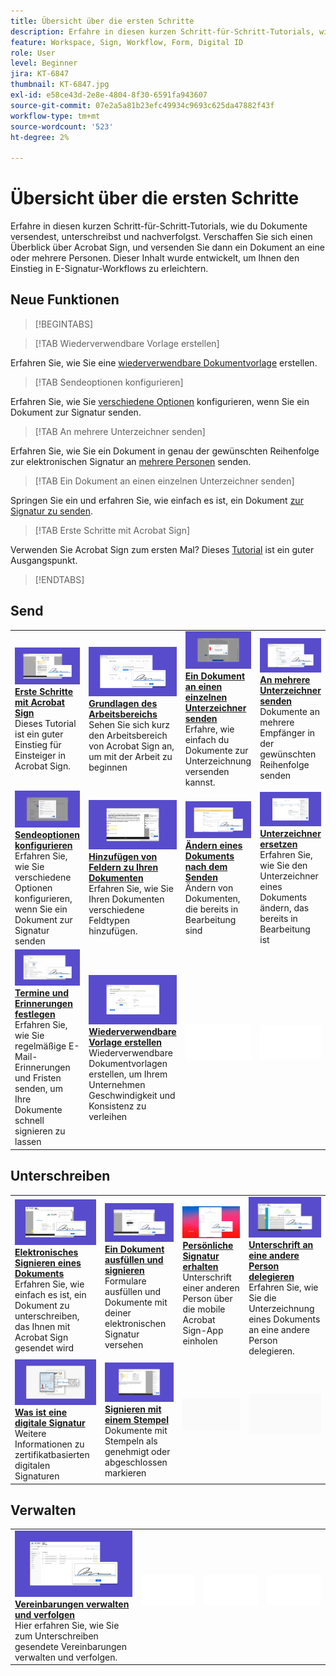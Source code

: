 ```yaml
---
title: Übersicht über die ersten Schritte
description: Erfahre in diesen kurzen Schritt-für-Schritt-Tutorials, wie du Dokumente versendest, unterschreibst und nachverfolgst.
feature: Workspace, Sign, Workflow, Form, Digital ID
role: User
level: Beginner
jira: KT-6847
thumbnail: KT-6847.jpg
exl-id: e58ce43d-2e8e-4804-8f30-6591fa943607
source-git-commit: 07e2a5a81b23efc49934c9693c625da47882f43f
workflow-type: tm+mt
source-wordcount: '523'
ht-degree: 2%

---
```


# Übersicht über die ersten Schritte

Erfahre in diesen kurzen Schritt-für-Schritt-Tutorials, wie du Dokumente versendest, unterschreibst und nachverfolgst. Verschaffen Sie sich einen Überblick über Acrobat Sign, und versenden Sie dann ein Dokument an eine oder mehrere Personen. Dieser Inhalt wurde entwickelt, um Ihnen den Einstieg in E-Signatur-Workflows zu erleichtern.

## Neue Funktionen

>[!BEGINTABS]

>[!TAB Wiederverwendbare Vorlage erstellen]

Erfahren Sie, wie Sie eine [wiederverwendbare Dokumentvorlage](../sign-advanced-users/create-a-template.md) erstellen.

>[!TAB Sendeoptionen konfigurieren]

Erfahren Sie, wie Sie [verschiedene Optionen](sending-options.md) konfigurieren, wenn Sie ein Dokument zur Signatur senden.

>[!TAB An mehrere Unterzeichner senden]

Erfahren Sie, wie Sie ein Dokument in genau der gewünschten Reihenfolge zur elektronischen Signatur an [mehrere Personen](send-to-multiple-recipients.md) senden.

>[!TAB Ein Dokument an einen einzelnen Unterzeichner senden]

Springen Sie ein und erfahren Sie, wie einfach es ist, ein Dokument [zur Signatur zu senden](send-to-single-recipient.md).

>[!TAB Erste Schritte mit Acrobat Sign]

Verwenden Sie Acrobat Sign zum ersten Mal? Dieses [Tutorial](new-sender.md) ist ein guter Ausgangspunkt.

>[!ENDTABS]

## Send

<table style="table-layout:fixed">
<tr>
  <td>
    <a href="new-sender.md">
      <img alt="Erste Schritte mit Acrobat Sign" src="../assets/gettingstartednew.png" />
    </a>
    <div>
    <a href="new-sender.md"><strong>Erste Schritte mit Acrobat Sign</strong></a>
    </div>
    Dieses Tutorial ist ein guter Einstieg für Einsteiger in Acrobat Sign.
    <br>
  </td>
 <td>
    <a href="quick-tour.md">
      <img alt="Grundlagen des Arbeitsbereichs" src="../assets/workspace.png" />
    </a>
    <div>
    <a href="quick-tour.md"><strong>Grundlagen des Arbeitsbereichs</strong></a>
    </div>
    Sehen Sie sich kurz den Arbeitsbereich von Acrobat Sign an, um mit der Arbeit zu beginnen
    <br>
  </td>
  <td>
    <a href="send-to-single-recipient.md">
      <img alt="Senden eines Dokuments an einen einzelnen Unterzeichner" src="../assets/send-single-recipient.png" />
    </a>
    <div>
    <a href="send-to-single-recipient.md"><strong>Ein Dokument an einen einzelnen Unterzeichner senden</strong></a>
    </div>
    Erfahre, wie einfach du Dokumente zur Unterzeichnung versenden kannst.
    <br>
  </td>
  <td>
    <a href="send-to-multiple-recipients.md">
      <img alt="An mehrere Unterzeichner senden" src="../assets/send-to-multiple-recipient.png" />
    </a>
    <div>
    <a href="send-to-multiple-recipients.md"><strong>An mehrere Unterzeichner senden</strong></a>
    </div>
    Dokumente an mehrere Empfänger in der gewünschten Reihenfolge senden
    <br>
  </td>
</tr>
<tr>
  <td>
    <a href="sending-options.md">
      <img alt="Sendeoptionen konfigurieren" src="../assets/configure.png" />
    </a>
    <div>
    <a href="sending-options.md"><strong>Sendeoptionen konfigurieren</strong></a>
    </div>
    Erfahren Sie, wie Sie verschiedene Optionen konfigurieren, wenn Sie ein Dokument zur Signatur senden
    <br>
  </td>
  <td>
    <a href="adding-fields.md">
      <img alt="Hinzufügen von Feldern zu Ihren Dokumenten" src="../assets/adding-fields.png" />
    </a>
    <div>
    <a href="adding-fields.md"><strong>Hinzufügen von Feldern zu Ihren Dokumenten</strong></a>
    </div>
    Erfahren Sie, wie Sie Ihren Dokumenten verschiedene Feldtypen hinzufügen.
    <br>
  </td>
  <td>
    <a href="modify-in-flight.md">
      <img alt="Ändern eines Dokuments nach dem Senden" src="../assets/modify.png" />
    </a>
    <div>
    <a href="modify-in-flight.md"><strong>Ändern eines Dokuments nach dem Senden</strong></a>
    </div>
    Ändern von Dokumenten, die bereits in Bearbeitung sind
    <br>
  </td>
  <td>
    <a href="replace-signer.md">
      <img alt="Ersetzen eines Unterzeichners" src="../assets/replace.png" />
    </a>
    <div>
    <a href="replace-signer.md"><strong>Unterzeichner ersetzen</strong></a>
    </div>
    Erfahren Sie, wie Sie den Unterzeichner eines Dokuments ändern, das bereits in Bearbeitung ist
     <br>
  </td>
</tr>
<tr>
  <td>
      <a href="set-deadlines-reminders.md">
        <img alt="Termine und Erinnerungen festlegen" src="../assets/deadlines-reminders.png" />
      </a>
      <div>
      <a href="set-deadlines-reminders.md"><strong>Termine und Erinnerungen festlegen</strong></a>
      </div>
      Erfahren Sie, wie Sie regelmäßige E-Mail-Erinnerungen und Fristen senden, um Ihre Dokumente schnell signieren zu lassen
      <br>
    </td> 
  <td>
    <a href="../sign-advanced-users/create-a-template.md">
      <img alt="Wiederverwendbare Vorlage erstellen" src="../assets/create-template.png" />
    </a>
    <div>
    <a href="../sign-advanced-users/create-a-template.md"><strong>Wiederverwendbare Vorlage erstellen</strong></a>
    </div>
    Wiederverwendbare Dokumentvorlagen erstellen, um Ihrem Unternehmen Geschwindigkeit und Konsistenz zu verleihen
    <br>
  </td>
    <td>
      <img alt="Spacer" src="../assets/Whitespacer.png" />
      <div>
      <br>
    </td>
    <td>
      <img alt="Spacer" src="../assets/Whitespacer.png" />
      <div>
      <br>
    </td>
</tr>
</table>

## Unterschreiben

<table style="table-layout:fixed">
<tr>
  <td>
    <a href="electronically-sign-a-document.md">
      <img alt="Dokumente elektronisch unterschreiben" src="../assets/sign-electronically.png" />
    </a>
    <div>
    <a href="electronically-sign-a-document.md"><strong>Elektronisches Signieren eines Dokuments</strong></a>
    </div>
    Erfahren Sie, wie einfach es ist, ein Dokument zu unterschreiben, das Ihnen mit Acrobat Sign gesendet wird
    <br>
  </td>
  <td>
    <a href="fill-and-sign.md">
      <img alt="Ein Dokument ausfüllen und unterschreiben" src="../assets/fill-and-sign.png" />
    </a>
    <div>
    <a href="fill-and-sign.md"><strong>Ein Dokument ausfüllen und signieren</strong></a>
    </div>
    Formulare ausfüllen und Dokumente mit deiner elektronischen Signatur versehen
    <br>
  </td>
  <td>
    <a href="sign-in-person.md">
      <img alt="Persönliches Einholen einer Unterschrift" src="../assets/inperson.png" />
    </a>
    <div>
    <a href="sign-in-person.md"><strong>Persönliche Signatur erhalten</strong></a>
    </div>
    Unterschrift einer anderen Person über die mobile Acrobat Sign-App einholen
    <br>
  </td>
  <td>
    <a href="delegate-signing.md">
      <img alt="Unterschrift an eine andere Person delegieren" src="../assets/delegate-signing.png" />
    </a>
    <div>
    <a href="delegate-signing.md"><strong>Unterschrift an eine andere Person delegieren</strong></a>
    </div>
    Erfahren Sie, wie Sie die Unterzeichnung eines Dokuments an eine andere Person delegieren.
    <br>
  </td>
</tr>
<tr>
  <td>
    <a href="sign-with-a-digital-signature.md">
      <img alt="Was ist eine digitale Signatur?" src="../assets/digital-signature.png" />
    </a>
    <div>
    <a href="sign-with-a-digital-signature.md"><strong>Was ist eine digitale Signatur</strong></a>
    </div>
    Weitere Informationen zu zertifikatbasierten digitalen Signaturen
    <br>
  </td>
  <td>
    <a href="sign-with-a-stamp.md">
      <img alt="Signieren mit einem Stempel" src="../assets/sign-stamp.png" />
    </a>
    <div>
    <a href="sign-with-a-stamp.md"><strong>Signieren mit einem Stempel</strong></a>
    </div>
    Dokumente mit Stempeln als genehmigt oder abgeschlossen markieren
     <br>
  </td> 
 <td>
    <img alt="Spacer" src="../assets/Grayspacer.png" />
    <div>
    <br>
  </td>
  <td>
    <img alt="Spacer" src="../assets/Grayspacer.png" />
    <div>
    <br>
  </td>
</tr>  
</table>

## Verwalten

<table style="table-layout:fixed">
<tr>
  <td>
    <a href="manage-and-track.md">
      <img alt="Vereinbarungen verwalten und verfolgen" src="../assets/manage-track.png" />
    </a>
    <div>
    <a href="manage-and-track.md"><strong>Vereinbarungen verwalten und verfolgen</strong></a>
    </div>
    Hier erfahren Sie, wie Sie zum Unterschreiben gesendete Vereinbarungen verwalten und verfolgen.
    <br>
  </td>
  <td>
    <img alt="Spacer" src="../assets/Whitespacer.png" />
    <div>
    <br>
  </td>
  <td>
    <img alt="Spacer" src="../assets/Whitespacer.png" />
    <div>
    <br>
  </td>
  <td>
    <img alt="Spacer" src="../assets/Whitespacer.png" />
    <div>
    <br>
  </td>
</tr>
</table>

